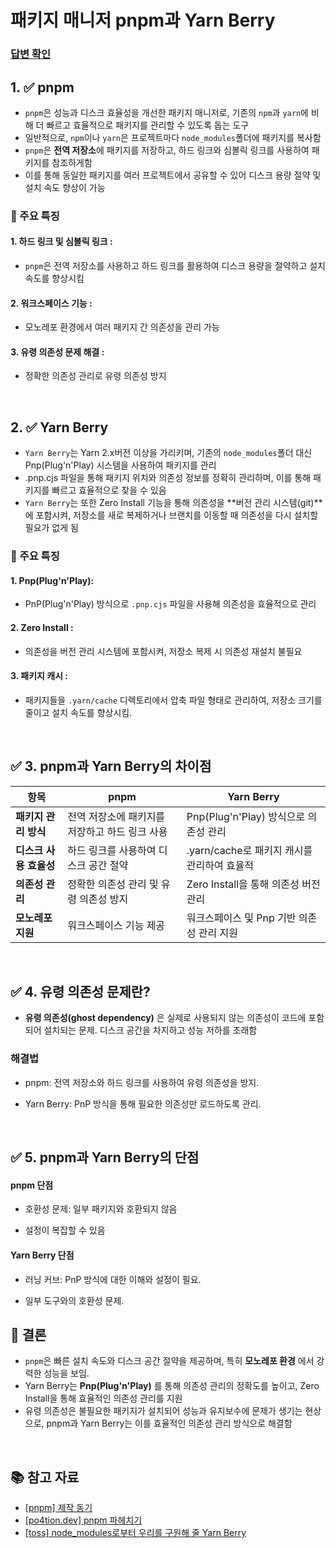 # 패키지 매니저 pnpm과 Yarn Berry

### [답변 확인](https://www.maeil-mail.kr/question/189)

## 1. ✅ pnpm

- `pnpm`은 성능과 디스크 효율성을 개선한 패키지 매니저로, 기존의 `npm`과 `yarn`에 비해 더 빠르고 효율적으로 패키지를 관리할 수 있도록 돕는 도구
- 일반적으로, `npm`이나 `yarn`은 프로젝트마다 `node_modules`폴더에 패키지를 복사함
- `pnpm`은 **전역 저장소**에 패키지를 저장하고, 하드 링크와 심볼릭 링크를 사용하여 패키지를 참조하게함
- 이를 통해 동일한 패키지를 여러 프로젝트에서 공유할 수 있어 디스크 용량 절약 및 설치 속도 향상이 가능

### 📌 주요 특징

#### 1. 하드 링크 및 심볼릭 링크 :

- `pnpm`은 전역 저장소를 사용하고 하드 링크를 활용하여 디스크 용량을 절약하고 설치 속도를 향상시킴

#### 2. 워크스페이스 기능 :

- 모노레포 환경에서 여러 패키지 간 의존성을 관리 가능

#### 3. 유령 의존성 문제 해결 :

- 정확한 의존성 관리로 유령 의존성 방지

<br/>

## 2. ✅ Yarn Berry

- `Yarn Berry`는 Yarn 2.x버전 이상을 가리키며, 기존의 `node_modules`폴더 대신 Pnp(Plug'n'Play) 시스템을 사용하여 패키지를 관리
- .pnp.cjs 파일을 통해 패키지 위치와 의존성 정보를 정확히 관리하며, 이를 통해 패키지를 빠르고 효율적으로 찾을 수 있음
- `Yarn Berry`는 또한 Zero Install 기능을 통해 의존성을 **버전 관리 시스템(git)**에 포함시켜, 저장소를 새로 복제하거나 브랜치를 이동할 때 의존성을 다시 설치할 필요가 없게 됨

### 📌 주요 특징

#### 1. Pnp(Plug'n'Play):

- PnP(Plug'n'Play) 방식으로 `.pnp.cjs` 파일을 사용해 의존성을 효율적으로 관리

#### 2. Zero Install :

- 의존성을 버전 관리 시스템에 포함시켜, 저장소 복제 시 의존성 재설치 불필요

#### 3. 패키지 캐시 :

- 패키지들을 `.yarn/cache` 디렉토리에서 압축 파일 형태로 관리하여, 저장소 크기를 줄이고 설치 속도를 향상시킴.

<br/>

## ✅ 3. pnpm과 Yarn Berry의 차이점

| 항목                   | pnpm                                           | Yarn Berry                                  |
| ---------------------- | ---------------------------------------------- | ------------------------------------------- |
| **패키지 관리 방식**   | 전역 저장소에 패키지를 저장하고 하드 링크 사용 | Pnp(Plug'n'Play) 방식으로 의존성 관리       |
| **디스크 사용 효율성** | 하드 링크를 사용하여 디스크 공간 절약          | .yarn/cache로 패키지 캐시를 관리하여 효율적 |
| **의존성 관리**        | 정확한 의존성 관리 및 유령 의존성 방지         | Zero Install을 통해 의존성 버전 관리        |
| **모노레포 지원**      | 워크스페이스 기능 제공                         | 워크스페이스 및 Pnp 기반 의존성 관리 지원   |

<br/>

## ✅ 4. 유령 의존성 문제란?

- **유령 의존성(ghost dependency)** 은 실제로 사용되지 않는 의존성이 코드에 포함되어 설치되는 문제. 디스크 공간을 차지하고 성능 저하를 초래함

### 해결법

- pnpm: 전역 저장소와 하드 링크를 사용하여 유령 의존성을 방지.

- Yarn Berry: PnP 방식을 통해 필요한 의존성만 로드하도록 관리.

<br/>

## ✅ 5. pnpm과 Yarn Berry의 단점

#### pnpm 단점

- 호환성 문제: 일부 패키지와 호환되지 않음

- 설정이 복잡할 수 있음

#### Yarn Berry 단점

- 러닝 커브: PnP 방식에 대한 이해와 설정이 필요.

- 일부 도구와의 호환성 문제.

## 🔹 결론

- `pnpm`은 빠른 설치 속도와 디스크 공간 절약을 제공하며, 특히 **모노레포 환경** 에서 강력한 성능을 보임.
- Yarn Berry는 **Pnp(Plug'n'Play)** 를 통해 의존성 관리의 정확도를 높이고, Zero Install을 통해 효율적인 의존성 관리를 지원
- 유령 의존성은 불필요한 패키지가 설치되어 성능과 유지보수에 문제가 생기는 현상으로, pnpm과 Yarn Berry는 이를 효율적인 의존성 관리 방식으로 해결함

<br/>

## 📚 참고 자료

- [[pnpm] 제작 동기](https://pnpm.io/ko/next/motivation)
- [[po4tion.dev] pnpm 파헤치기](https://po4tion.dev/pnpm)
- [[toss] node_modules로부터 우리를 구원해 줄 Yarn Berry](https://toss.tech/article/node-modules-and-yarn-berry)

